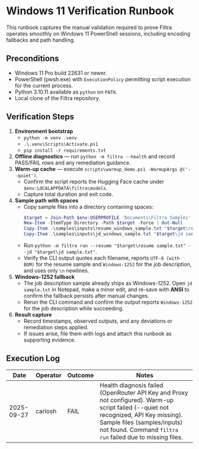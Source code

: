 # Windows 11 Verification Runbook

This runbook captures the manual validation required to prove Filtra operates smoothly on Windows 11 PowerShell sessions, including encoding fallbacks and path handling.

## Preconditions
- Windows 11 Pro build 22631 or newer.
- PowerShell (pwsh.exe) with `ExecutionPolicy` permitting script execution for the current process.
- Python 3.10.11 available as `python` on `PATH`.
- Local clone of the Filtra repository.

## Verification Steps
1. **Environment bootstrap**
   - `python -m venv .venv`
   - `.\.venv\Scripts\Activate.ps1`
   - `pip install -r requirements.txt`
2. **Offline diagnostics** — run `python -m filtra --health` and record PASS/FAIL rows and any remediation guidance.
3. **Warm-up cache** — execute `scripts\warmup_demo.ps1 -WarmupArgs @('--quiet')`.
   - Confirm the script reports the Hugging Face cache under `$env:LOCALAPPDATA\filtra\models`.
   - Capture total duration and exit code.
4. **Sample path with spaces**
   - Copy sample files into a directory containing spaces:
     ```powershell
     $target = Join-Path $env:USERPROFILE 'Documents\Filtra Samples'
     New-Item -ItemType Directory -Path $target -Force | Out-Null
     Copy-Item .\samples\inputs\resume_windows_sample.txt "$target\resume sample.txt"
     Copy-Item .\samples\inputs\jd_windows_sample.txt "$target\jd sample.txt"
     ```
   - Run `python -m filtra run --resume "$target\resume sample.txt" --jd "$target\jd sample.txt"`.
   - Verify the CLI output quotes each filename, reports `UTF-8 (with BOM)` for the resume sample and `Windows-1252` for the job description, and uses only `\n` newlines.
5. **Windows-1252 fallback**
   - The job description sample already ships as Windows-1252. Open `jd sample.txt` in Notepad, make a minor edit, and re-save with **ANSI** to confirm the fallback persists after manual changes.
   - Rerun the CLI command and confirm the output reports `Windows-1252` for the job description while succeeding.
6. **Result capture**
   - Record timestamps, observed outputs, and any deviations or remediation steps applied.
   - If issues arise, file them with logs and attach this runbook as supporting evidence.

## Execution Log
| Date       | Operator | Outcome | Notes                                                                                                                                                                                                                              |
| ---------- | -------- | ------- | ---------------------------------------------------------------------------------------------------------------------------------------------------------------------------------------------------------------------------------- |
| 2025-09-27 | carlosh  | FAIL    | Health diagnosis failed (OpenRouter API Key and Proxy not configured). Warm-up script failed (--quiet not recognized, API Key missing). Sample files (samples/inputs) not found. Command `filtra run` failed due to missing files. |

